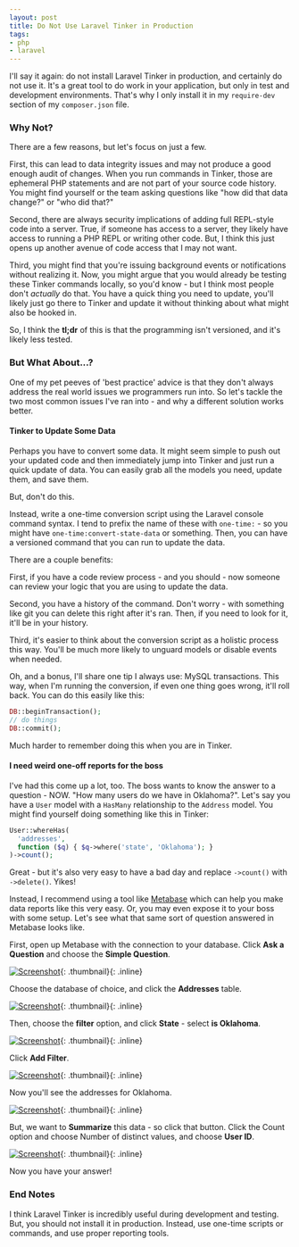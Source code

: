 ```yaml
---
layout: post
title: Do Not Use Laravel Tinker in Production
tags:
- php
- laravel
---
```

I'll say it again: do not install Laravel Tinker in production, and certainly do not use it.  It's a great tool to do work in your application, but only in test and development environments. That's why I only install it in my `require-dev` section of my `composer.json` file.

### Why Not?

There are a few reasons, but let's focus on just a few.  

First, this can lead to data integrity issues and may not produce a good enough audit of changes.  When you run commands in Tinker, those are ephemeral PHP statements and are not part of your source code history.  You might find yourself or the team asking questions like "how did that data change?" or "who did that?"

Second, there are always security implications of adding full REPL-style code into a server.  True, if someone has access to a server, they likely have access to running a PHP REPL or writing other code.  But, I think this just opens up another avenue of code access that I may not want.

Third, you might find that you're issuing background events or notifications without realizing it.  Now, you might argue that you would already be testing these Tinker commands locally, so you'd know - but I think most people don't _actually_ do that.  You have a quick thing you need to update, you'll likely just go there to Tinker and update it without thinking about what might also be hooked in.

So, I think the **tl;dr** of this is that the programming isn't versioned, and it's likely less tested.

### But What About...?

One of my pet peeves of 'best practice' advice is that they don't always address the real world issues we programmers run into.  So let's tackle the two most common issues I've ran into - and why a different solution works better.

#### Tinker to Update Some Data

Perhaps you have to convert some data.  It might seem simple to push out your updated code and then immediately jump into Tinker and just run a quick update of data.  You can easily grab all the models you need, update them, and save them.

But, don't do this.

Instead, write a one-time conversion script using the Laravel console command syntax.  I tend to prefix the name of these with `one-time:` - so you might have `one-time:convert-state-data` or something.  Then, you can have a versioned command that you can run to update the data.

There are a couple benefits:

First, if you have a code review process - and you should - now someone can review your logic that you are using to update the data.

Second, you have a history of the command.  Don't worry - with something like git you can delete this right after it's ran.  Then, if you need to look for it, it'll be in your history.

Third, it's easier to think about the conversion script as a holistic process this way. You'll be much more likely to unguard models or disable events when needed.  

Oh, and a bonus, I'll share one tip I always use: MySQL transactions.  This way, when I'm running the conversion, if even one thing goes wrong, it'll roll back. You can do this easily like this:

```php
DB::beginTransaction();
// do things
DB::commit();
```

Much harder to remember doing this when you are in Tinker.

#### I need weird one-off reports for the boss

I've had this come up a lot, too. The boss wants to know the answer to a question - NOW.  "How many users do we have in Oklahoma?".  Let's say you have a `User` model with a `HasMany` relationship to the `Address` model.  You might find yourself doing something like this in Tinker:

```php
User::whereHas(
  'addresses', 
  function ($q) { $q->where('state', 'Oklahoma'); }
)->count();
```

Great - but it's also very easy to have a bad day and replace `->count()` with `->delete()`.  Yikes!

Instead, I recommend using a tool like [Metabase](https://metabase.com) which can help you make data reports like this very easy.  Or, you may even expose it to your boss with some setup.  Let's see what that same sort of question answered in Metabase looks like.

First, open up Metabase with the connection to your database.  Click **Ask a Question** and choose the **Simple Question**.

[![Screenshot](/uploads/2021/metabase-report-1.jpg)](/uploads/2021/metabase-report-1.jpg){: .thumbnail}{: .inline}

Choose the database of choice, and click the **Addresses** table.

[![Screenshot](/uploads/2021/metabase-report-2.jpg)](/uploads/2021/metabase-report-2.jpg){: .thumbnail}{: .inline}

Then, choose the **filter** option, and click **State** - select **is Oklahoma**.

[![Screenshot](/uploads/2021/metabase-report-3.jpg)](/uploads/2021/metabase-report-3.jpg){: .thumbnail}{: .inline}

Click **Add Filter**.

[![Screenshot](/uploads/2021/metabase-report-4.jpg)](/uploads/2021/metabase-report-4.jpg){: .thumbnail}{: .inline}

Now you'll see the addresses for Oklahoma.  

[![Screenshot](/uploads/2021/metabase-report-5.jpg)](/uploads/2021/metabase-report-5.jpg){: .thumbnail}{: .inline}

But, we want to **Summarize** this data - so click that button.  Click the Count option and choose Number of distinct values, and choose **User ID**.

[![Screenshot](/uploads/2021/metabase-report-6.jpg)](/uploads/2021/metabase-report-6.jpg){: .thumbnail}{: .inline}

Now you have your answer!

### End Notes

I think Laravel Tinker is incredibly useful during development and testing.  But, you should not install it in production. Instead, use one-time scripts or commands, and use proper reporting tools.
